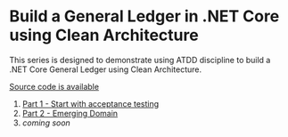 # Build a General Ledger in .NET Core using Clean Architecture

This series is designed to demonstrate using ATDD discipline to build a .NET Core General Ledger using Clean Architecture.

[Source code is available](https://github.com/madetech/dotnet-general-ledger)

1. [Part 1 - Start with acceptance testing](https://drive.google.com/open?id=1eNRRkTVf3OSDtGHGQZpnzUwJTxKeg-Zb)
2. [Part 2 - Emerging Domain](https://drive.google.com/open?id=1_aO22OssMKkpyBzdhzyEvBsanErdPYgh)
3. _coming soon_

